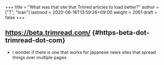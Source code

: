 +++
title = "What was that site that Trimed articles to load better?"
author = ["T", "Ivan"]
lastmod = 2020-06-18T13:59:26+09:00
weight = 2061
draft = false
+++

## <https://beta.trimread.com/> {#https-beta-dot-trimread-dot-com}

-   I wonder if there is one that works for japanese news sites that
    spread things over multiple pages.
